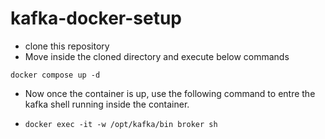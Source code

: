 # kafka-docker-setup

- clone this repository
- Move inside the cloned directory and execute below commands


```
docker compose up -d

```

- Now once the container is up, use the following command to entre the kafka shell running inside the container.
- ```
  docker exec -it -w /opt/kafka/bin broker sh
  ```
